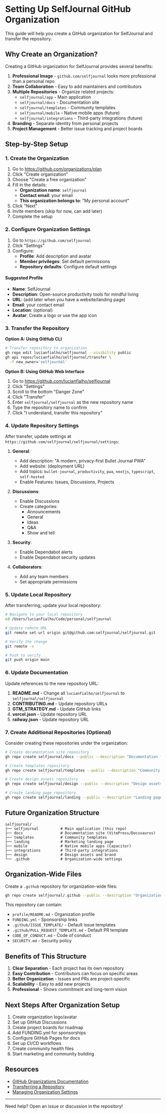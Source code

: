# Setting Up SelfJournal GitHub Organization

This guide will help you create a GitHub organization for SelfJournal and transfer the repository.

## Why Create an Organization?

Creating a GitHub organization for SelfJournal provides several benefits:

1. **Professional Image** - `github.com/selfjournal` looks more professional than a personal repo
2. **Team Collaboration** - Easy to add maintainers and contributors
3. **Multiple Repositories** - Organize related projects:
   - `selfjournal/app` - Main application
   - `selfjournal/docs` - Documentation site
   - `selfjournal/templates` - Community templates
   - `selfjournal/mobile` - Native mobile apps (future)
   - `selfjournal/integrations` - Third-party integrations (future)
4. **Branding** - Separate identity from personal projects
5. **Project Management** - Better issue tracking and project boards

## Step-by-Step Setup

### 1. Create the Organization

1. Go to https://github.com/organizations/plan
2. Click "Create organization"
3. Choose "Create a free organization"
4. Fill in the details:
   - **Organization name**: `selfjournal`
   - **Contact email**: your email
   - **This organization belongs to**: "My personal account"
5. Click "Next"
6. Invite members (skip for now, can add later)
7. Complete the setup

### 2. Configure Organization Settings

1. Go to `https://github.com/selfjournal`
2. Click "Settings"
3. Configure:
   - **Profile**: Add description and avatar
   - **Member privileges**: Set default permissions
   - **Repository defaults**: Configure default settings

#### Suggested Profile

- **Name**: SelfJournal
- **Description**: Open-source productivity tools for mindful living
- **URL**: (add later when you have a website/landing page)
- **Email**: your contact email
- **Location**: (optional)
- **Avatar**: Create a logo or use the app icon

### 3. Transfer the Repository

**Option A: Using GitHub CLI**

```bash
# Transfer repository to organization
gh repo edit lucianfialho/selfjournal --visibility public
gh api repos/lucianfialho/selfjournal/transfer \
  -f new_owner='selfjournal'
```

**Option B: Using GitHub Web Interface**

1. Go to https://github.com/lucianfialho/selfjournal
2. Click "Settings"
3. Scroll to the bottom "Danger Zone"
4. Click "Transfer"
5. Enter `selfjournal/selfjournal` as the new repository name
6. Type the repository name to confirm
7. Click "I understand, transfer this repository"

### 4. Update Repository Settings

After transfer, update settings at `https://github.com/selfjournal/selfjournal/settings`:

1. **General**:
   - Add description: "A modern, privacy-first Bullet Journal PWA"
   - Add website: (deployment URL)
   - Add topics: `bullet-journal`, `productivity`, `pwa`, `nextjs`, `typescript`, `self-hosted`
   - Enable Features: Issues, Discussions, Projects

2. **Discussions**:
   - Enable Discussions
   - Create categories:
     - Announcements
     - General
     - Ideas
     - Q&A
     - Show and tell

3. **Security**:
   - Enable Dependabot alerts
   - Enable Dependabot security updates

4. **Collaborators**:
   - Add any team members
   - Set appropriate permissions

### 5. Update Local Repository

After transferring, update your local repository:

```bash
# Navigate to your local repository
cd /Users/lucianfialho/Code/personal/selfjournal

# Update remote URL
git remote set-url origin git@github.com:selfjournal/selfjournal.git

# Verify the change
git remote -v

# Push to verify
git push origin main
```

### 6. Update Documentation

Update references to the new repository URL:

1. **README.md** - Change all `lucianfialho/selfjournal` to `selfjournal/selfjournal`
2. **CONTRIBUTING.md** - Update repository URLs
3. **GTM_STRATEGY.md** - Update GitHub links
4. **vercel.json** - Update repository URL
5. **railway.json** - Update repository URL

### 7. Create Additional Repositories (Optional)

Consider creating these repositories under the organization:

```bash
# Create documentation site repository
gh repo create selfjournal/docs --public --description "Documentation for SelfJournal"

# Create templates repository
gh repo create selfjournal/templates --public --description "Community templates for SelfJournal"

# Create design assets repository
gh repo create selfjournal/design --public --description "Design assets and brand guidelines"

# Create landing page repository
gh repo create selfjournal/landing --public --description "Landing page and marketing site"
```

## Future Organization Structure

```
selfjournal/
├── selfjournal          # Main application (this repo)
├── docs                 # Documentation site (VitePress/Docusaurus)
├── templates            # Community templates
├── landing              # Marketing landing page
├── mobile               # Native mobile apps (Capacitor)
├── integrations         # Third-party integrations
├── design               # Design assets and brand
└── .github              # Organization-wide settings
```

## Organization-Wide Files

Create a `.github` repository for organization-wide files:

```bash
gh repo create selfjournal/.github --public --description "Organization-wide GitHub settings"
```

This repository can contain:
- `profile/README.md` - Organization profile
- `FUNDING.yml` - Sponsorship links
- `.github/ISSUE_TEMPLATE/` - Default issue templates
- `.github/PULL_REQUEST_TEMPLATE.md` - Default PR template
- `CODE_OF_CONDUCT.md` - Code of conduct
- `SECURITY.md` - Security policy

## Benefits of This Structure

1. **Clear Separation** - Each project has its own repository
2. **Easy Contribution** - Contributors can focus on specific areas
3. **Better Organization** - Issues and PRs are project-specific
4. **Scalability** - Easy to add new projects
5. **Professional** - Shows commitment and long-term vision

## Next Steps After Organization Setup

1. Create organization logo/avatar
2. Set up GitHub Discussions
3. Create project boards for roadmap
4. Add FUNDING.yml for sponsorships
5. Configure GitHub Pages for docs
6. Set up CI/CD workflows
7. Create community health files
8. Start marketing and community building

## Resources

- [GitHub Organizations Documentation](https://docs.github.com/en/organizations)
- [Transferring a Repository](https://docs.github.com/en/repositories/creating-and-managing-repositories/transferring-a-repository)
- [Managing Organization Settings](https://docs.github.com/en/organizations/managing-organization-settings)

---

Need help? Open an issue or discussion in the repository!
